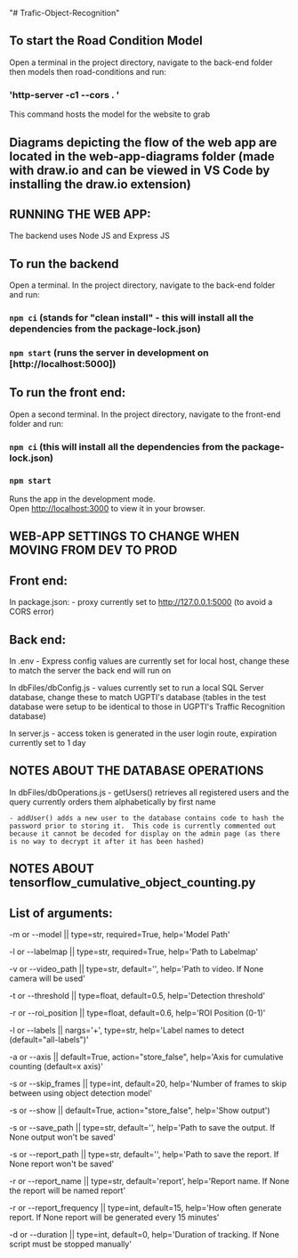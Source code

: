 "# Trafic-Object-Recognition" 

## To start the Road Condition Model
Open a terminal in the project directory, navigate to the back-end folder then models then road-conditions and run:
### 'http-server -c1 --cors . '
This command hosts the model for the website to grab


## Diagrams depicting the flow of the web app are located in the web-app-diagrams folder (made with draw.io and can be viewed in VS Code by installing the draw.io extension)


## RUNNING THE WEB APP:
The backend uses Node JS and Express JS 
## To run the backend
Open a terminal. In the project directory, navigate to the back-end folder and run:
### `npm ci` (stands for "clean install" - this will install all the dependencies from the package-lock.json)
### `npm start` (runs the server in development on [http://localhost:5000])

## To run the front end:
Open a second terminal.  In the project directory, navigate to the front-end folder and run:
### `npm ci` (this will install all the dependencies from the package-lock.json)
### `npm start`

Runs the app in the development mode.\
Open [http://localhost:3000](http://localhost:3000) to view it in your browser.


## WEB-APP SETTINGS TO CHANGE WHEN MOVING FROM DEV TO PROD
## Front end:
In package.json:
    - proxy currently set to http://127.0.0.1:5000 (to avoid a CORS error)
## Back end:
In .env
    - Express config values are currently set for local host, change these to match the server the back end will run on

In dbFiles/dbConfig.js
    - values currently set to run a local SQL Server database, change these to match UGPTI's database (tables in the test database were setup to be identical to those in UGPTI's Traffic Recognition database)

In server.js
    - access token is generated in the user login route, expiration currently set to 1 day 


## NOTES ABOUT THE DATABASE OPERATIONS
In dbFiles/dbOperations.js
    - getUsers() retrieves all registered users and the query currently orders them alphabetically by first name

    - addUser() adds a new user to the database contains code to hash the password prior to storing it.  This code is currently commented out because it cannot be decoded for display on the admin page (as there is no way to decrypt it after it has been hashed)


## NOTES ABOUT tensorflow_cumulative_object_counting.py
## List of arguments:
-m or --model               || type=str, required=True, help='Model Path'

-l or --labelmap            || type=str, required=True, help='Path to Labelmap'

-v or --video_path          || type=str, default='', help='Path to video. If None camera will be used'

-t or --threshold           || type=float, default=0.5, help='Detection threshold'

-r or --roi_position        || type=float, default=0.6, help='ROI Position (0-1)'

-l or --labels              || nargs='+', type=str, help='Label names to detect (default="all-labels")'

-a or --axis                || default=True, action="store_false", help='Axis for cumulative counting (default=x axis)'

-s or --skip_frames         || type=int, default=20, help='Number of frames to skip between using object detection model'

-s or --show                || default=True, action="store_false", help='Show output')

-s or --save_path           || type=str, default='', help='Path to save the output. If None output won\'t be saved'

-s or --report_path         || type=str, default='', help='Path to save the report. If None report won\'t be saved'

-r or --report_name         || type=str, default='report', help='Report name. If None the report will be named report'

-r or --report_frequency    || type=int, default=15, help='How often generate report. If None report will be generated every 15 minutes'

-d or --duration            || type=int, default=0, help='Duration of tracking. If None script must be stopped manually'
